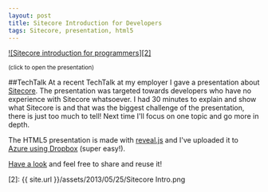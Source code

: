 ```yaml
---
layout: post
title: Sitecore Introduction for Developers
tags: Sitecore, presentation, html5
---
```


[![Sitecore introduction for programmers][2]][1]

<small>(click to open the presentation)</small>

##TechTalk
At a recent TechTalk at my employer I gave a presentation about [Sitecore](http://www.sitecore.net). The presentation was targeted towards developers who have no experience with Sitecore whatsoever. I had 30 minutes to explain and show what Sitecore is and that was the biggest challenge of the presentation, there is just too much to tell! Next time I'll focus on one topic and go more in depth.

The HTML5 presentation is made with [reveal.js](http://lab.hakim.se/reveal-js/#/) and I've uploaded it to [Azure using Dropbox](http://blogs.msdn.com/b/windowsazure/archive/2013/03/19/new-deploy-to-windows-azure-web-sites-from-dropbox.aspx) (super easy!).

[Have a look](http://marcduiker.azurewebsites.net/presentations/sitecore.html#/) and feel free to share and reuse it!

[1]: http://marcduiker.azurewebsites.net/presentations/sitecore.html#/
[2]: {{ site.url }}/assets/2013/05/25/Sitecore Intro.png